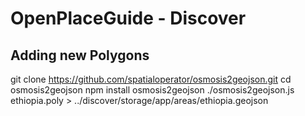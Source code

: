 # OpenPlaceGuide - Discover

## Adding new Polygons

git clone https://github.com/spatialoperator/osmosis2geojson.git
cd osmosis2geojson
npm install osmosis2geojson
./osmosis2geojson.js ethiopia.poly  > ../discover/storage/app/areas/ethiopia.geojson
